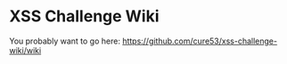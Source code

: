 XSS Challenge Wiki
==================

You probably want to go here: https://github.com/cure53/xss-challenge-wiki/wiki
